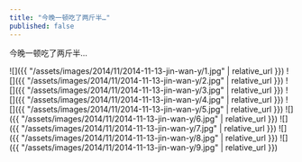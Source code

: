 ```yaml
---
title: "今晚一顿吃了两斤半…"
published: false
---
```

今晚一顿吃了两斤半…



![]({{ "/assets/images/2014/11/2014-11-13-jin-wan-y/1.jpg" | relative_url }})
![]({{ "/assets/images/2014/11/2014-11-13-jin-wan-y/2.jpg" | relative_url }})
![]({{ "/assets/images/2014/11/2014-11-13-jin-wan-y/3.jpg" | relative_url }})
![]({{ "/assets/images/2014/11/2014-11-13-jin-wan-y/4.jpg" | relative_url }})
![]({{ "/assets/images/2014/11/2014-11-13-jin-wan-y/5.jpg" | relative_url }})
![]({{ "/assets/images/2014/11/2014-11-13-jin-wan-y/6.jpg" | relative_url }})
![]({{ "/assets/images/2014/11/2014-11-13-jin-wan-y/7.jpg" | relative_url }})
![]({{ "/assets/images/2014/11/2014-11-13-jin-wan-y/8.jpg" | relative_url }})
![]({{ "/assets/images/2014/11/2014-11-13-jin-wan-y/9.jpg" | relative_url }})
